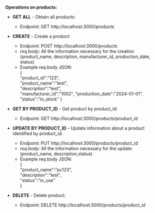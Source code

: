 **Operations on products:**

  - **GET ALL** - Obtain all products: 
      - Endpoint: GET http://localhost:3000/products 

  - **CREATE** - Create a product: 
      - Endpoint: POST http://localhost:3000/products 
      - *req.body:* All the information necessary for the creation (product_name, description, manufacturer_id, production_date, status)
      -  Example req.body JSON:  
      {  
      "product_id":"123",  
      "product_name":"test",  
      "description":"test",  
      "manufacturer_id":"1002",
      "production_date":"2024-01-01",
      "status":"in_stock"
      }  
  - **GET BY PRODUCT_ID** - Get product by product_id:
      - Endpoint: GET http://localhost:3000/products/product_id

  - **UPDATE BY PRODUCT_ID** - Update information about a product identified by product_id:
      - Endpoint: PUT http://localhost:3000/products/product_id 
      - *req.body:* All the information necessary for the update (product_name, description,status)
      - Example req.body JSON:  
      {  
      "product_name":"pc123",  
      "description":"test",  
      "status":"in_use"  
      }  

  - **DELETE** - Delete product:
      - Endpoint: DELETE http://localhost:3000/products/product_id
